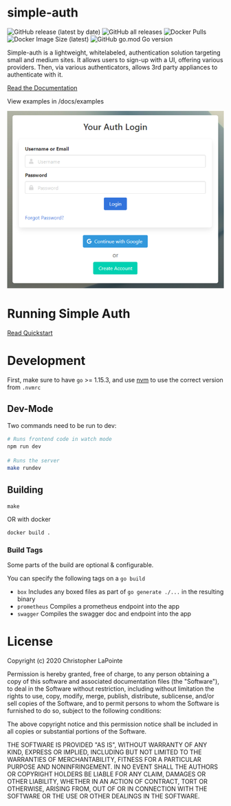 # simple-auth

![GitHub release (latest by date)](https://img.shields.io/github/v/release/zix99/simple-auth)
![GitHub all releases](https://img.shields.io/github/downloads/zix99/simple-auth/total)
![Docker Pulls](https://img.shields.io/docker/pulls/zix99/simple-auth)
![Docker Image Size (latest)](https://img.shields.io/docker/image-size/zix99/simple-auth/latest)
![GitHub go.mod Go version](https://img.shields.io/github/go-mod/go-version/zix99/simple-auth)

Simple-auth is a lightweight, whitelabeled, authentication solution targeting small and medium sites. 
It allows users to sign-up with a UI, offering various providers.  Then, via various authenticators, allows
3rd party appliances to authenticate with it.

[Read the Documentation](https://simple-auth.zdyn.net)

View examples in /docs/examples

![Simple-auth](docs/simpleauth.png)

# Running Simple Auth

[Read Quickstart](https://simple-auth.zdyn.net/quickstart.html)

# Development

First, make sure to have `go` >= 1.15.3, and use [nvm](https://github.com/nvm-sh/nvm) to use the correct version from `.nvmrc`

## Dev-Mode

Two commands need to be run to dev:
```sh
# Runs frontend code in watch mode
npm run dev

# Runs the server
make rundev
```

## Building

```
make
```

OR with docker

```
docker build .
```

### Build Tags

Some parts of the build are optional & configurable.

You can specify the following tags on a `go build`

* `box` Includes any boxed files as part of `go generate ./...` in the resulting binary
* `prometheus` Compiles a prometheus endpoint into the app
* `swagger` Compiles the swagger doc and endpoint into the app


# License

Copyright (c) 2020 Christopher LaPointe

Permission is hereby granted, free of charge, to any person obtaining a copy
of this software and associated documentation files (the "Software"), to deal
in the Software without restriction, including without limitation the rights
to use, copy, modify, merge, publish, distribute, sublicense, and/or sell
copies of the Software, and to permit persons to whom the Software is
furnished to do so, subject to the following conditions:

The above copyright notice and this permission notice shall be included in all
copies or substantial portions of the Software.

THE SOFTWARE IS PROVIDED "AS IS", WITHOUT WARRANTY OF ANY KIND, EXPRESS OR
IMPLIED, INCLUDING BUT NOT LIMITED TO THE WARRANTIES OF MERCHANTABILITY,
FITNESS FOR A PARTICULAR PURPOSE AND NONINFRINGEMENT. IN NO EVENT SHALL THE
AUTHORS OR COPYRIGHT HOLDERS BE LIABLE FOR ANY CLAIM, DAMAGES OR OTHER
LIABILITY, WHETHER IN AN ACTION OF CONTRACT, TORT OR OTHERWISE, ARISING FROM,
OUT OF OR IN CONNECTION WITH THE SOFTWARE OR THE USE OR OTHER DEALINGS IN THE
SOFTWARE.

